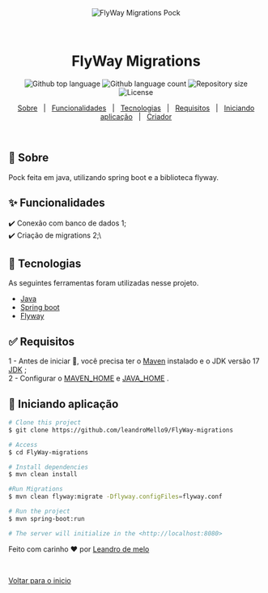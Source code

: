 <div align="center" id="top"> 
  <img src="./.github/app.gif" alt="FlyWay Migrations Pock" />

  &#xa0;

  <!-- <a href="https://flywaymigrationspock.netlify.app">Demo</a> -->
</div>

<h1 align="center">FlyWay Migrations</h1>

<p align="center">
  <img alt="Github top language" src="https://img.shields.io/github/languages/top/leandroMello9/FlyWay-migrations?color=56BEB8">

  <img alt="Github language count" src="https://img.shields.io/github/languages/count/leandroMello9/FlyWay-migrations?color=56BEB8">

  <img alt="Repository size" src="https://img.shields.io/github/repo-size/leandroMello9/FlyWay-migrations?color=56BEB8">

  <img alt="License" src="https://img.shields.io/github/license/leandroMello9/FlyWay-migrations?color=56BEB8">

  <!-- <img alt="Github issues" src="https://img.shields.io/github/issues/{{YOUR_GITHUB_USERNAME}}/flyway-migrations-pock?color=56BEB8" /> -->

  <!-- <img alt="Github forks" src="https://img.shields.io/github/forks/{{YOUR_GITHUB_USERNAME}}/flyway-migrations-pock?color=56BEB8" /> -->

  <!-- <img alt="Github stars" src="https://img.shields.io/github/stars/{{YOUR_GITHUB_USERNAME}}/flyway-migrations-pock?color=56BEB8" /> -->
</p>

<!-- Status -->

<!-- <h4 align="center"> 
	🚧  FlyWay Migrations Pock 🚀 Under construction...  🚧
</h4> 

<hr> -->

<p align="center">
  <a href="#dart-about">Sobre</a> &#xa0; | &#xa0; 
  <a href="#sparkles-features">Funcionalidades</a> &#xa0; | &#xa0;
  <a href="#rocket-technologies">Tecnologias</a> &#xa0; | &#xa0;
  <a href="#white_check_mark-requirements">Requisitos</a> &#xa0; | &#xa0;
  <a href="#checkered_flag-starting">Iniciando aplicação</a> &#xa0; | &#xa0;
  <a href="https://github.com/leandroMello9" target="_blank">Criador</a>
</p>

<br>

## :dart: Sobre ##

Pock feita em java, utilizando spring boot e a biblioteca flyway.

## :sparkles: Funcionalidades ##

:heavy_check_mark: Conexão com banco de dados 1;\
:heavy_check_mark: Criação de migrations 2;\

## :rocket: Tecnologias ##

As seguintes ferramentas foram utilizadas nesse projeto.

- [Java](https://openjdk.org/)
- [Spring boot](https://spring.io/projects/spring-boot)
- [Flyway](https://www.red-gate.com/products/flyway/community/)

## :white_check_mark: Requisitos ##
1 - Antes de iniciar :checkered_flag:, você precisa ter o [Maven](https://maven.apache.org/) instalado e o JDK versão 17 [JDK](https://jdk.java.net/archive/) ;\
2 - Configurar o [MAVEN_HOME](https://medium.com/beelabacademy/configurando-vari%C3%A1veis-de-ambiente-java-home-e-maven-home-no-windows-e-unix-d9461f783c26) e [JAVA_HOME](https://www.baeldung.com/linux/path-variable)
.

## :checkered_flag: Iniciando aplicação ##

```bash
# Clone this project
$ git clone https://github.com/leandroMello9/FlyWay-migrations

# Access
$ cd FlyWay-migrations

# Install dependencies
$ mvn clean install

#Run Migrations
$ mvn clean flyway:migrate -Dflyway.configFiles=flyway.conf

# Run the project
$ mvn spring-boot:run

# The server will initialize in the <http://localhost:8080>
```

Feito com carinho :heart: por <a href="https://github.com/leandroMello9" target="_blank">Leandro de melo</a>

&#xa0;

<a href="#top">Voltar para o inicio</a>
